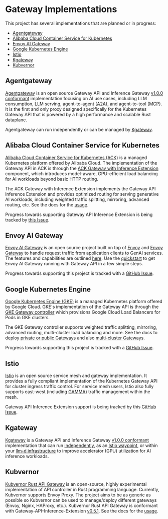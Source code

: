 # Gateway Implementations

This project has several implementations that are planned or in progress:

* [Agentgateway][1]
* [Alibaba Cloud Container Service for Kubernetes][2]
* [Envoy AI Gateway][3]
* [Google Kubernetes Engine][4]
* [Istio][5]
* [Kgateway][6]
* [Kubvernor][7]

[1]:#agentgateway
[2]:#alibaba-cloud-container-service-for-kubernetes
[3]:#envoy-ai-gateway
[4]:#google-kubernetes-engine
[5]:#istio
[6]:#kgateway
[7]:#kubvernor

## Agentgateway

[Agentgateway](https://agentgateway.dev/) is an open source Gateway API and Inference Gateway
[v1.0.0 conformant](https://github.com/kubernetes-sigs/gateway-api-inference-extension/tree/main/conformance/reports/v1.0.0/gateway/kgateway/agentgateway)
implementation focusing on AI use cases, including LLM consumption, LLM serving, agent-to-agent ([A2A](https://a2aproject.github.io/A2A/latest/)),
and agent-to-tool ([MCP](https://modelcontextprotocol.io/introduction)). It is the first and only proxy designed specifically for the Kubernetes Gateway API
that is powered by a high performance and scalable Rust dataplane.

Agentgateway can run independently or can be managed by [Kgateway](https://kgateway.dev/).

## Alibaba Cloud Container Service for Kubernetes

[Alibaba Cloud Container Service for Kubernetes (ACK)][ack] is a managed Kubernetes platform 
offered by Alibaba Cloud. The implementation of the Gateway API in ACK is through the 
[ACK Gateway with Inference Extension][ack-gie] component, which introduces model-aware, 
GPU-efficient load balancing for AI workloads beyond basic HTTP routing.

The ACK Gateway with Inference Extension implements the Gateway API Inference Extension 
and provides optimized routing for serving generative AI workloads, 
including weighted traffic splitting, mirroring, advanced routing, etc. 
See the docs for the [usage][ack-gie-usage].

Progress towards supporting Gateway API Inference Extension is being tracked 
by [this Issue](https://github.com/AliyunContainerService/ack-gateway-api/issues/1).

[ack]:https://www.alibabacloud.com/help/en/ack
[ack-gie]:https://www.alibabacloud.com/help/en/ack/product-overview/ack-gateway-with-inference-extension
[ack-gie-usage]:https://www.alibabacloud.com/help/en/ack/ack-managed-and-ack-dedicated/user-guide/intelligent-routing-and-traffic-management-with-ack-gateway-inference-extension

## Envoy AI Gateway

[Envoy AI Gateway][aigw-home] is an open source project built on top of 
[Envoy][envoy-org] and [Envoy Gateway][envoy-gateway] to handle request traffic 
from application clients to GenAI services. The features and capabilities are outlined [here][aigw-capabilities]. Use the [quickstart][aigw-quickstart] to get Envoy AI Gateway running with Gateway API in a few simple steps.

Progress towards supporting this project is tracked with a [GitHub
Issue](https://github.com/envoyproxy/ai-gateway/issues/423).

[aigw-home]:https://aigateway.envoyproxy.io/
[envoy-org]:https://github.com/envoyproxy
[envoy-gateway]: https://gateway.envoyproxy.io/
[aigw-capabilities]:https://aigateway.envoyproxy.io/docs/capabilities/
[aigw-quickstart]:https://aigateway.envoyproxy.io/docs/capabilities/gateway-api-inference-extension

## Google Kubernetes Engine

[Google Kubernetes Engine (GKE)][gke] is a managed Kubernetes platform offered
by Google Cloud. GKE's implementation of the Gateway API is through the [GKE
Gateway controller][gke-gateway] which provisions Google Cloud Load Balancers
for Pods in GKE clusters.

The GKE Gateway controller supports weighted traffic splitting, mirroring,
advanced routing, multi-cluster load balancing and more. See the docs to deploy
[private or public Gateways][gke-gateway-deploy] and also [multi-cluster
Gateways][gke-multi-cluster-gateway].

Progress towards supporting this project is tracked with a [GitHub
Issue](https://github.com/GoogleCloudPlatform/gke-gateway-api/issues/20).

[gke]:https://cloud.google.com/kubernetes-engine
[gke-gateway]:https://cloud.google.com/kubernetes-engine/docs/concepts/gateway-api
[gke-gateway-deploy]:https://cloud.google.com/kubernetes-engine/docs/how-to/deploying-gateways
[gke-multi-cluster-gateway]:https://cloud.google.com/kubernetes-engine/docs/how-to/deploying-multi-cluster-gateways

## Istio

[Istio](https://istio.io/) is an open source service mesh and gateway implementation.
It provides a fully compliant implementation of the Kubernetes Gateway API for cluster ingress traffic control. 
For service mesh users, Istio also fully supports east-west (including [GAMMA](https://gateway-api.sigs.k8s.io/mesh/)) traffic management within the mesh.

Gateway API Inference Extension support is being tracked by this [GitHub
Issue](https://github.com/istio/istio/issues/55768).

## Kgateway

[Kgateway](https://kgateway.dev/) is a Gateway API and Inference Gateway
[v1.0.0 conformant](https://github.com/kubernetes-sigs/gateway-api-inference-extension/tree/main/conformance/reports/v1.0.0/gateway/kgateway)
implementation that can run [independently](https://gateway-api-inference-extension.sigs.k8s.io/guides/#__tabbed_3_3), as an
[Istio waypoint](https://kgateway.dev/blog/extend-istio-ambient-kgateway-waypoint/), or within your
[llm-d infrastructure](https://github.com/llm-d-incubation/llm-d-infra) to improve accelerator (GPU) utilization for AI inference workloads.

## Kubvernor

[Kubvernor Rust API Gateway][krg] is an open-source, highly experimental implementation of API controller in Rust programming language. Currently, Kubvernor supports Envoy Proxy. The project aims to be as generic as possible so Kubvernor can be used to manage/deploy different gateways (Envoy, Nginx, HAProxy, etc.). Kubvernor Rust API Gateway is conformant with Gateway-API-Inference-Extension [v0.5.1][krgc]. See the docs for the [usage][krgu].

[krg]:https://github.com/kubvernor/kubvernor
[krgc]: https://github.com/kubernetes-sigs/gateway-api-inference-extension/tree/main/conformance/reports/v0.5.1/gateway/kubvernor
[krgu]: https://github.com/kubvernor/kubvernor/blob/main/README.md

